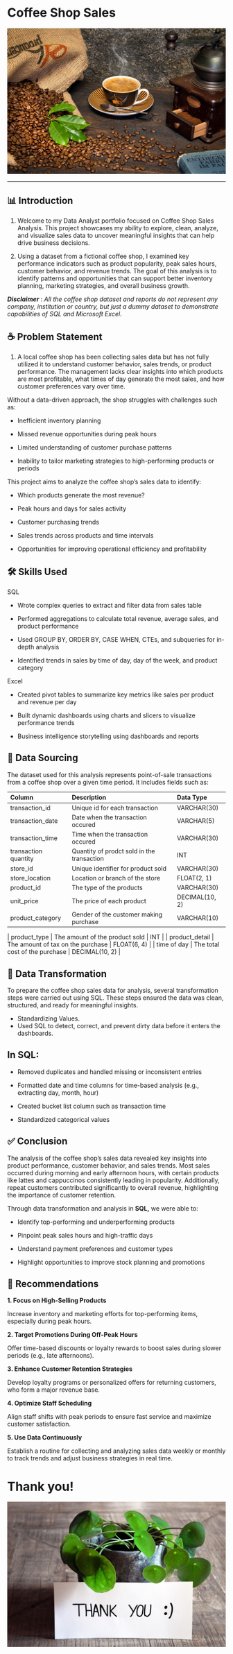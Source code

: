 # Coffee Shop Sales

![](coffee_shop.jpg)
_ _ _

## 📊 Introduction

1. Welcome to my Data Analyst portfolio focused on Coffee Shop Sales Analysis. This project showcases my ability to explore, clean, analyze, and visualize sales data to uncover meaningful insights that can help drive business decisions.

2. Using a dataset from a fictional coffee shop, I examined key performance indicators such as product popularity, peak sales hours, customer behavior, and revenue trends. The goal of this analysis is to identify patterns and opportunities that can support better inventory planning, marketing strategies, and overall business growth.

**_Disclaimer_** : _All the coffee shop dataset and reports do not represent any company, institution or country, but just a dummy dataset to demonstrate capabilities of SQL and Microsoft Excel._

## ☕ Problem Statement

1. A local coffee shop has been collecting sales data but has not fully utilized it to understand customer behavior, sales trends, or product performance. The management lacks clear insights into which products are most profitable, what times of day generate the most sales, and how customer preferences vary over time.

Without a data-driven approach, the shop struggles with challenges such as:

- Inefficient inventory planning

- Missed revenue opportunities during peak hours

- Limited understanding of customer purchase patterns

- Inability to tailor marketing strategies to high-performing products or periods

This project aims to analyze the coffee shop’s sales data to identify:

- Which products generate the most revenue? 

- Peak hours and days for sales activity

- Customer purchasing trends

- Sales trends across products and time intervals

- Opportunities for improving operational efficiency and profitability

## 🛠️ Skills Used

SQL

- Wrote complex queries to extract and filter data from sales table

- Performed aggregations to calculate total revenue, average sales, and product performance

- Used GROUP BY, ORDER BY, CASE WHEN, CTEs, and subqueries for in-depth analysis

- Identified trends in sales by time of day, day of the week, and product category

Excel

- Created pivot tables to summarize key metrics like sales per product and revenue per day

- Built dynamic dashboards using charts and slicers to visualize performance trends

- Business intelligence storytelling using dashboards and reports

## 📂 Data Sourcing

The dataset used for this analysis represents point-of-sale transactions from a coffee shop over a given time period. It includes fields such as:

| Column                  | Description                             | Data Type      |
| :---------------------- | :-------------------------------------- | :------------- |
| transaction_id          | Unique id for each transaction          | VARCHAR(30)    |
| transaction_date        | Date when the transaction occured       | VARCHAR(5)     |
| transaction_time        | Time when the transaction occured       | VARCHAR(30)    |
| transaction quantity    | Quantity of prodct sold in the transaction | INT            |
| store_id                | Unique identifier for product sold      | VARCHAR(30)    |
| store_location          | Location or branch of the store         | FLOAT(2, 1)    |
| product_id              | The type of the products                | VARCHAR(30)    |
| unit_price              | The price of each product               | DECIMAL(10, 2) |
| product_category        | Gender of the customer making purchase  | VARCHAR(10)    |

| product_type            | The amount of the product sold          | INT            |
| product_detail          | The amount of tax on the purchase       | FLOAT(6, 4)    |
| time of day             | The total cost of the purchase          | DECIMAL(10, 2) |

## 🔄 Data Transformation

To prepare the coffee shop sales data for analysis, several transformation steps were carried out using SQL. 
These steps ensured the data was clean, structured, and ready for meaningful insights.

- Standardizing Values.
- Used SQL to detect, correct, and prevent dirty data before it enters the dashboards.
  
## In SQL:

- Removed duplicates and handled missing or inconsistent entries

- Formatted date and time columns for time-based analysis (e.g., extracting day, month, hour)

- Created  bucket list column such as transaction time

- Standardized categorical values

## ✅ Conclusion

The analysis of the coffee shop’s sales data revealed key insights into product performance, customer behavior, and sales trends. Most sales occurred during morning and early afternoon hours, with certain products like lattes and cappuccinos consistently leading in popularity. Additionally, repeat customers contributed significantly to overall revenue, highlighting the importance of customer retention.

Through data transformation and analysis in **SQL,** we were able to:

- Identify top-performing and underperforming products

- Pinpoint peak sales hours and high-traffic days

- Understand payment preferences and customer types

- Highlight opportunities to improve stock planning and promotions

## 📌 Recommendations

**1. Focus on High-Selling Products**

Increase inventory and marketing efforts for top-performing items, especially during peak hours.

**2. Target Promotions During Off-Peak Hours**

Offer time-based discounts or loyalty rewards to boost sales during slower periods (e.g., late afternoons).

**3. Enhance Customer Retention Strategies**

Develop loyalty programs or personalized offers for returning customers, who form a major revenue base.

**4. Optimize Staff Scheduling**

Align staff shifts with peak periods to ensure fast service and maximize customer satisfaction.

**5. Use Data Continuously**

Establish a routine for collecting and analyzing sales data weekly or monthly to track trends and adjust business strategies in real time.

# Thank you!

![](thank_you.jpg)


